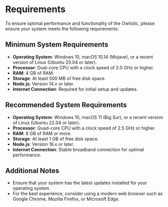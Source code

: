 # Requirements

To ensure optimal performance and functionality of the Owlistic, please ensure your system meets the following requirements:

## Minimum System Requirements

- **Operating System**: Windows 10, macOS 10.14 (Mojave), or a recent version of Linux (Ubuntu 20.04 or later).
- **Processor**: Dual-core CPU with a clock speed of 2.0 GHz or higher.
- **RAM**: 4 GB of RAM.
- **Storage**: At least 500 MB of free disk space.
- **Node.js**: Version 14.x or later.
- **Internet Connection**: Required for initial setup and updates.

## Recommended System Requirements

- **Operating System**: Windows 10, macOS 11 (Big Sur), or a recent version of Linux (Ubuntu 22.04 or later).
- **Processor**: Quad-core CPU with a clock speed of 2.5 GHz or higher.
- **RAM**: 8 GB of RAM or more.
- **Storage**: At least 1 GB of free disk space.
- **Node.js**: Version 16.x or later.
- **Internet Connection**: Stable broadband connection for optimal performance.

## Additional Notes

- Ensure that your system has the latest updates installed for your operating system.
- For the best experience, consider using a modern web browser such as Google Chrome, Mozilla Firefox, or Microsoft Edge.